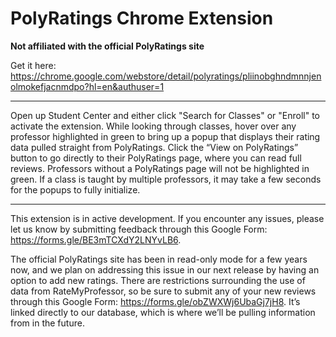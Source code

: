 # PolyRatings Chrome Extension
**Not affiliated with the official PolyRatings site**

Get it here: https://chrome.google.com/webstore/detail/polyratings/pliinobghndmnnjenolmokefjacnmdpo?hl=en&authuser=1

-----------------------------------------------------------------------------------

Open up Student Center and either click "Search for Classes" or "Enroll" to activate the extension. While looking through classes, hover over any professor highlighted in green to bring up a popup that displays their rating data pulled straight from PolyRatings. Click the “View on PolyRatings” button to go directly to their PolyRatings page, where you can read full reviews. Professors without a PolyRatings page will not be highlighted in green. If a class is taught by multiple professors, it may take a few seconds for the popups to fully initialize. 

-----------------------------------------------------------------------------------

This extension is in active development. If you encounter any issues, please let us know by submitting feedback through this Google Form: https://forms.gle/BE3mTCXdY2LNYvLB6.

The official PolyRatings site has been in read-only mode for a few years now, and we plan on addressing this issue in our next release by having an option to add new ratings. There are restrictions surrounding the use of data from RateMyProfessor, so be sure to submit any of your new reviews through this Google Form: https://forms.gle/obZWXWj6UbaGj7jH8. It’s linked directly to our database, which is where we’ll be pulling information from in the future.
